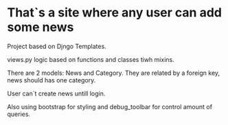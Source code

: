 # That`s a site where any user can add some news

Project based on Djngo Templates.

views.py logic based on functions and classes tiwh mixins.

There are 2 models: News and Category. They are related by a foreign key, news should has one category.

User can`t create news untill login.

Also using bootstrap for styling and debug_toolbar for control amount of queries.
